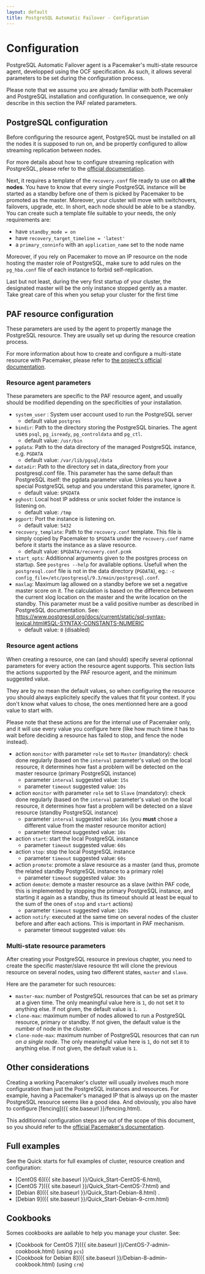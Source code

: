 ```yaml
---
layout: default
title: PostgreSQL Automatic Failover - Configuration
---
```


# Configuration

PostgreSQL Automatic Failover agent is a Pacemaker's multi-state resource
agent, developped using the OCF specification. As such, it allows several
parameters to be set during the configuration process.

Please note that we assume you are already familiar with both Pacemaker and
PostgreSQL installation and configuration. In consequence, we only describe in
this section the PAF related parameters.


## PostgreSQL configuration

Before configuring the resource agent, PostgreSQL must be installed on all the
nodes it is supposed to run on, and be propertly configured to allow streaming
replication between nodes.

For more details about how to configure streaming replication with PostgreSQL,
please refer to the
[official documentation](http://www.postgresql.org/docs/current/static/index.html).

Next, it requires a template of the `recovery.conf` file ready to use on
__all the nodes__. You have to know that every single PostgreSQL instance will
be started as a standby before one of them is picked by Pacemaker to be promoted
as the master. Moreover, your cluster will move with switchovers, failovers,
upgrade, etc. In short, each node should be able to be a standby. You can
create such a template file suitable to your needs, the only requirements are:

  * have `standby_mode = on`
  * have `recovery_target_timeline = 'latest'`
  * a `primary_conninfo` with an `application_name` set to the node name

Moreover, if you rely on Pacemaker to move an IP resource on the node hosting
the master role of PostgreSQL, make sure to add rules on the `pg_hba.conf` file
of each instance to forbid self-replication.

Last but not least, during the very first startup of your cluster, the
designated master will be the only instance stopped gently as a master. Take
great care of this when you setup your cluster for the first time


## PAF resource configuration

These parameters are used by the agent to propertly manage the PostgreSQL
resource.
They are usually set up during the resource creation process.

For more information about how to create and configure a multi-state resource
with Pacemaker, please refer to
[the project's official documentation](http://clusterlabs.org/doc/).

### Resource agent parameters

These parameters are specific to the PAF resource agent, and usually should be
modified depending on the specificities of your installation.

  * `system_user` : System user account used to run the PostgreSQL server
    * default value `postgres`
  * `bindir`: Path to the directory storing the PostgreSQL binaries. The agent
    uses `psql`, `pg_isready`, `pg_controldata` and `pg_ctl`.
    * default value: `/usr/bin`
  * `pgdata`: Path to the data directory of the managed PostgreSQL instance,
    e.g. `PGDATA`
    * default value: `/var/lib/pgsql/data`
  * `datadir`: Path to the directory set in data_directory from your postgresql.conf file. This parameter
    has the same default than PostgreSQL itself: the pgdata parameter value. Unless you have a
    special PostgreSQL setup and you understand this parameter, ignore it.
    * default value: `$PGDATA`
  * `pghost`: Local host IP address or unix socket folder the instance is
    listening on.
    * default value: `/tmp`
  * `pgport`: Port the instance is listening on.
    * default value: `5432`
  * `recovery_template`: Path to the `recovery.conf` template. This file is
    simply copied by Pacemaker to `$PGDATA` under the `recovery.conf` name
    before it starts the instance as a slave resource.
    * default value: `$PGDATA/recovery.conf.pcmk`
  * `start_opts`: Additionnal arguments given to the postgres process on
    startup.
    See `postgres --help` for available options. Usefull when the
    `postgresql.conf` file is not in the data directory (`PGDATA`), eg.:
    `-c config_file=/etc/postgresql/9.3/main/postgresql.conf`.
  * `maxlag`: Maximum lag allowed on a standby before we set a negative master
     score on it. The calculation is based on the difference between the current xlog 
     location on the master and the write location on the standby.
     This parameter must be a valid positive number as described in PostgreSQL documentation.
     See: https://www.postgresql.org/docs/current/static/sql-syntax-lexical.html#SQL-SYNTAX-CONSTANTS-NUMERIC
    * default value: `0` (disabled)


### Resource agent actions

When creating a resource, one can (and should) specify several optionnal
parameters for every action the resource agent supports.
This section lists the actions supported by the PAF resource agent, and the
minimum suggested value.

They are by no mean the default values, so when configuring the resource you
should always explicitely specify the values that fit your context.
If you don't know what values to chose, the ones mentionned here are a good
value to start with.

Please note that these actions are for the internal use of Pacemaker only, and
it will use every value you configure here (like how much time it has to wait
before deciding a resource has failed to stop, and fence the node instead).

  * action `monitor` with parameter `role` set to `Master` (mandatory):
    check done regularly (based on the `interval` parameter's value) on the
    local resource, it determines how fast a problem will be detected on the
    master resource (primary PostgreSQL instance)
    * parameter `interval` suggested value: `15s`
    * parameter `timeout` suggested value: `10s`
  * action `monitor` with parameter `role` set to `Slave` (mandatory):
    check done regularly (based on the `interval` parameter's value) on the
    local resource, it determines how fast a problem will be detected on a
    slave resource (standby PostgreSQL instance)
    * parameter `interval` suggested value: `16s` (you __must__ chose a 
      different value from the master resource monitor action)
    * parameter timeout suggested value: `10s`
  * action `start`: start the local PostgreSQL instance
    * parameter `timeout` suggested value: `60s`
  * action `stop`: stop the local PostgreSQL instance
    * parameter `timeout` suggested value: `60s`
  * action `promote`: promote a slave resource as a master (and thus, promote
    the related standby PostgreSQL instance to a primary role)
    * parameter `timeout` suggested value: `30s`
  * action `demote`: demote a master resource as a slave (within PAF code,
    this is implemented by stopping the primary PostgreSQL instance, and
    starting it again as a standby, thus its timeout should at least be equal
    to the sum of the ones of `stop` and `start` actions)
    * parameter `timeout` suggested value: `120s`
  * action `notify`: executed at the same time on several nodes of the cluster
    before and after each actions. This is important in PAF mechanism.
    * parameter timeout suggested value: `60s`

### Multi-state resource parameters

After creating your PostgreSQL resource in previous chapter, you need to
create the specific master/slave resource tht will clone the previous resource
on several nodes, using two different states, `master` and `slave`.

Here are the parameter for such resources:

  * `master-max`: number of PostgreSQL resources that can be set as primary at
    a given time. The only meaningful value here is `1`, do not set it to
    anything else. If not given, the default value is `1`.
  * `clone-max`: maximum number of nodes allowed to run a PostgreSQL resource,
    primary or standby. If not given, the default value is the number of node in
    the cluster.
  * `clone-node-max`: maximum number of PostgreSQL resources that can run _on a
    single node_. The only meaningful value here is `1`, do not set it to
    anything else. If not given, the default value is `1`.


## Other considerations

Creating a working Pacemaker's cluster will usually involves much more
configuration than just the PostgreSQL instances and resources.
For example, having a Pacemaker's managed IP that is always up on the master
PostgreSQL resource seems like a good idea. And obviously, you also have to
configure [fencing]({{ site.baseurl }}/fencing.html).

This additionnal configuration steps are out of the scope of this document, so
you should refer to the
[official Pacemaker's documentation](http://clusterlabs.org/doc/).


## Full examples

See the Quick starts for full examples of cluster, resource creation and
configuration:

* [CentOS 6]({{ site.baseurl }}/Quick_Start-CentOS-6.html),
* [CentOS 7]({{ site.baseurl }}/Quick_Start-CentOS-7.html) and 
* [Debian 8]({{ site.baseurl }}/Quick_Start-Debian-8.html) .
* [Debian 9]({{ site.baseurl }}/Quick_Start-Debian-9-crm.html)

## Cookbooks

Somes cookbooks are aailable to help you manage your cluster. See:

* [Cookbook for CentOS 7]({{ site.baseurl }}/CentOS-7-admin-cookbook.html) (using `pcs`)
* [Cookbook for Debian 8]({{ site.baseurl }}/Debian-8-admin-cookbook.html) (using `crm`)

